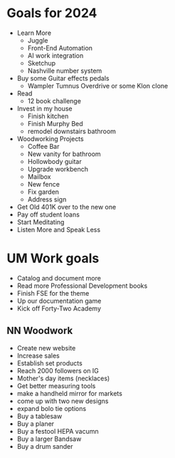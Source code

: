 # Goals for 2024

- Learn More
  - Juggle
  - Front-End Automation
  - AI work integration
  - Sketchup
  - Nashville number system
- Buy some Guitar effects pedals
  - Wampler Tumnus Overdrive or some Klon clone
- Read
  - 12 book challenge
- Invest in my house
  - Finish kitchen
  - Finish Murphy Bed
  - remodel downstairs bathroom
- Woodworking Projects
  - Coffee Bar
  - New vanity for bathroom
  - Hollowbody guitar
  - Upgrade workbench
  - Mailbox
  - New fence
  - Fix garden
  - Address sign
- Get Old 401K over to the new one
- Pay off student loans
- Start Meditating
- Listen More and Speak Less

# UM Work goals

- Catalog and document more
- Read more Professional Development books
- Finish FSE for the theme
- Up our documentation game
- Kick off Forty-Two Academy

## NN Woodwork

- Create new website
- Increase sales
- Establish set products
- Reach 2000 followers on IG
- Mother's day items (necklaces)
- Get better measuring tools
- make a handheld mirror for markets
- come up with two new designs
- expand bolo tie options
- Buy a tablesaw
- Buy a planer
- Buy a festool HEPA vacumn
- Buy a larger Bandsaw
- Buy a drum sander
